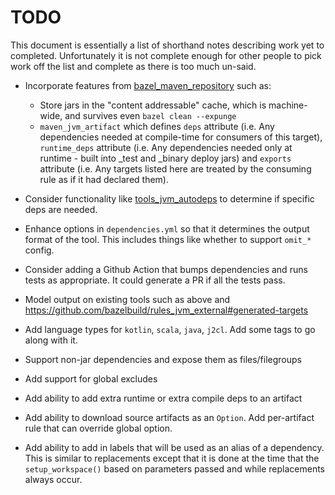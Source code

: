 # TODO

This document is essentially a list of shorthand notes describing work yet to completed.
Unfortunately it is not complete enough for other people to pick work off the list and
complete as there is too much un-said.

* Incorporate features from [bazel_maven_repository](https://github.com/square/bazel_maven_repository) such as:
  - Store jars in the "content addressable" cache, which is machine-wide, and survives even `bazel clean --expunge`
  - `maven_jvm_artifact` which defines `deps` attribute (i.e. Any dependencies needed at compile-time for consumers
    of this target), `runtime_deps` attribute (i.e. Any dependencies needed only at runtime - built into _test and
    _binary deploy jars) and `exports` attribute (i.e. Any targets listed here are treated by the consuming rule as
    if it had declared them).

* Consider functionality like [tools_jvm_autodeps](https://github.com/cgrushko/tools_jvm_autodeps) to determine
  if specific deps are needed.

* Enhance options in `dependencies.yml` so that it determines the output format of the tool. This includes things like
  whether to support `omit_*` config.

* Consider adding a Github Action that bumps dependencies and runs tests as appropriate. It could generate a PR if
  all the tests pass.

* Model output on existing tools such as above and https://github.com/bazelbuild/rules_jvm_external#generated-targets

* Add language types for `kotlin`, `scala`, `java`, `j2cl`. Add some tags to go along with it.

* Support non-jar dependencies and expose them as files/filegroups

* Add support for global excludes

* Add ability to add extra runtime or extra compile deps to an artifact

* Add ability to download source artifacts as an `Option`. Add per-artifact rule that can override global option.

* Add ability to add in labels that will be used as an alias of a dependency. This is similar to replacements
  except that it is done at the time that the `setup_workspace()` based on parameters passed and while replacements
  always occur.
